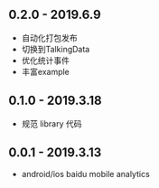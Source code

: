 ## 0.2.0 - 2019.6.9

* 自动化打包发布
* 切换到TalkingData
* 优化统计事件
* 丰富example

## 0.1.0 - 2019.3.18

* 规范 library 代码

## 0.0.1 - 2019.3.13

* android/ios baidu mobile analytics
